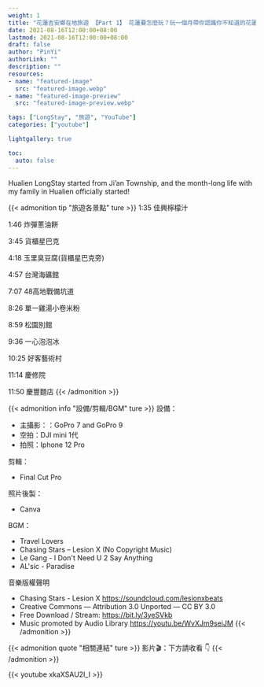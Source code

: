 ```yaml
---
weight: 1
title: "花蓮吉安鄉在地旅遊 【Part 1】 花蓮要怎麼玩？玩一個月帶你認識你不知道的花蓮"
date: 2021-08-16T12:00:00+08:00
lastmod: 2021-08-16T12:00:00+08:00
draft: false
author: "PinYi"
authorLink: ""
description: ""
resources:
- name: "featured-image"
  src: "featured-image.webp"
- name: "featured-image-preview"
  src: "featured-image-preview.webp"

tags: ["LongStay", "旅遊", "YouTube"]
categories: ["youtube"]

lightgallery: true

toc:
  auto: false
---
```


Hualien LongStay started from Ji’an Township, and the month-long life with my family in Hualien officially started!



<!--more-->


{{< admonition tip "旅遊各景點" ture >}}
1:35 佳興檸檬汁

1:46 炸彈蔥油餅

3:45 貨櫃星巴克

4:18 玉里臭豆腐(貨櫃星巴克旁)

4:57 台灣海礦館

7:07 48高地戰備坑道

8:26 單一雞湯小卷米粉

8:59 松園別館

9:36 一心泡泡冰

10:25 好客藝術村

11:14 慶修院

11:50 慶豐麵店
{{< /admonition >}}

{{< admonition info "設備/剪輯/BGM" ture >}}
設備：
* 主攝影：：GoPro 7 and GoPro 9
* 空拍：DJI mini 1代
* 拍照：Iphone 12 Pro

剪輯：
* Final Cut Pro

照片後製：
* Canva

BGM：
* Travel Lovers
* Chasing Stars – Lesion X (No Copyright Music)
* Le Gang - I Don't Need U 2 Say Anything
* AL'sic - Paradise

音樂版權聲明
* Chasing Stars - Lesion X https://soundcloud.com/lesionxbeats
* Creative Commons — Attribution 3.0 Unported — CC BY 3.0
* Free Download / Stream: https://bit.ly/3yeSVkb
* Music promoted by Audio Library https://youtu.be/WvXJm9seiJM
{{< /admonition >}}

{{< admonition quote "相關連結" ture >}}
影片🎬：下方請收看 👇
{{< /admonition >}}



{{< youtube xkaXSAU2I_I >}}